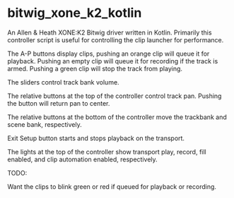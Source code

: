 # bitwig_xone_k2_kotlin

An Allen & Heath XONE:K2 Bitwig driver written in Kotlin. Primarily this controller script is useful for controlling the clip launcher for performance.

The A-P buttons display clips, pushing an orange clip will queue it for playback. Pushing an empty clip will queue it for recording if the track is armed. Pushing a green clip will stop the track from playing.

The sliders control track bank volume.

The relative buttons at the top of the controller control track pan. Pushing the button will return pan to center.

The relative buttons at the bottom of the controller move the trackbank and scene bank, respectively.

Exit Setup button starts and stops playback on the transport.

The lights at the top of the controller show transport play, record, fill enabled, and clip automation enabled, respectively.

TODO:

Want the clips to blink green or red if queued for playback or recording.

